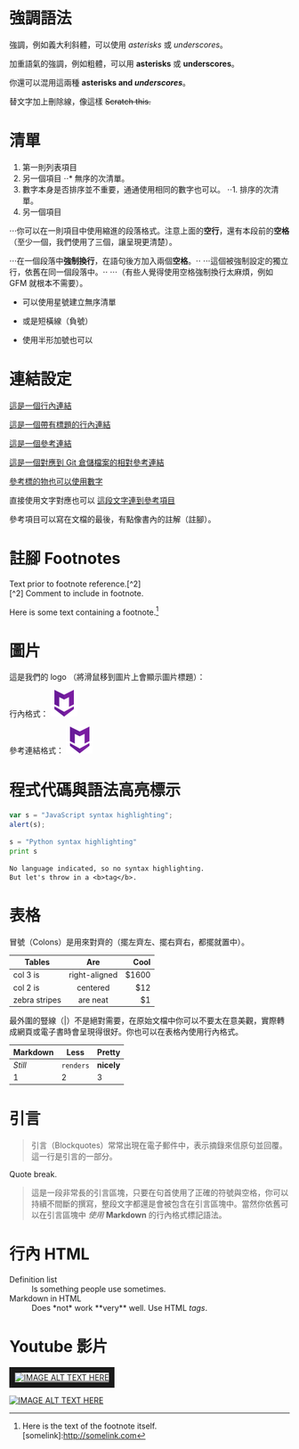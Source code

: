 # 強調語法

強調，例如義大利斜體，可以使用 *asterisks* 或 _underscores_。

加重語氣的強調，例如粗體，可以用 **asterisks** 或 __underscores__。

你還可以混用這兩種 **asterisks and _underscores_**。

替文字加上刪除線，像這樣 ~~Scratch this.~~

# 清單
1. 第一則列表項目
2. 另一個項目
⋅⋅* 無序的次清單。
1. 數字本身是否排序並不重要，通通使用相同的數字也可以。
⋅⋅1. 排序的次清單。
4. 另一個項目

⋅⋅⋅你可以在一則項目中使用縮進的段落格式。注意上面的**空行**，還有本段前的**空格**（至少一個，我們使用了三個，讓呈現更清楚）。

⋅⋅⋅在一個段落中**強制換行**，在語句後方加入兩個**空格**。⋅⋅
⋅⋅⋅這個被強制設定的獨立行，依舊在同一個段落中。⋅⋅
⋅⋅⋅（有些人覺得使用空格強制換行太麻煩，例如 GFM 就根本不需要）。

* 可以使用星號建立無序清單
- 或是短橫線（負號）
+ 使用半形加號也可以

# 連結設定
[這是一個行內連結](https://www.google.com)

[這是一個帶有標題的行內連結](https://www.google.com "Google's Homepage")

[這是一個參考連結][Arbitrary case-insensitive reference text]

[這是一個對應到 Git 倉儲檔案的相對參考連結](../blob/master/LICENSE)

[參考標的物也可以使用數字][1]

直接使用文字對應也可以 [這段文字連到參考項目]

參考項目可以寫在文檔的最後，有點像書內的註解（註腳）。

[arbitrary case-insensitive reference text]: https://www.mozilla.org
[1]: http://slashdot.org
[這段文字連到參考項目]: http://www.reddit.com


# 註腳 Footnotes

Text prior to footnote reference.[^2]  
[^2] Comment to include in footnote.  

Here is some text containing a footnote.[^somesamplefootnote]  
[^somesamplefootnote]: Here is the text of the footnote itself.  
[somelink]:http://somelink.com  

# 圖片
這是我們的 logo （將滑鼠移到圖片上會顯示圖片標題）：

行內格式：
![alt text](https://github.com/adam-p/markdown-here/raw/master/src/common/images/icon48.png "Logo 標題文字範例一")

參考連結格式：
![alt text][logo]

[logo]: https://github.com/adam-p/markdown-here/raw/master/src/common/images/icon48.png "Logo 標題文字範例二"


# 程式代碼與語法高亮標示
```javascript
var s = "JavaScript syntax highlighting";
alert(s);
```

```python
s = "Python syntax highlighting"
print s
```

```
No language indicated, so no syntax highlighting.
But let's throw in a <b>tag</b>.
```

# 表格
冒號（Colons）是用來對齊的（擺左齊左、擺右齊右，都擺就置中）。

| Tables        | Are           | Cool  |
| ------------- |:-------------:| -----:|
| col 3 is      | right-aligned | $1600 |
| col 2 is      | centered      |   $12 |
| zebra stripes | are neat      |    $1 |

最外圍的豎線（|）不是絕對需要，在原始文檔中你可以不要太在意美觀，實際轉成網頁或電子書時會呈現得很好。你也可以在表格內使用行內格式。

Markdown | Less | Pretty
--- | --- | ---
*Still* | `renders` | **nicely**
1 | 2 | 3

# 引言
> 引言（Blockquotes）常常出現在電子郵件中，表示摘錄來信原句並回覆。
> 這一行是引言的一部分。

Quote break.

> 這是一段非常長的引言區塊，只要在句首使用了正確的符號與空格，你可以持續不間斷的撰寫，整段文字都還是會被包含在引言區塊中。當然你依舊可以在引言區塊中 *使用* **Markdown** 的行內格式標記語法。


# 行內 HTML

<dl>
  <dt>Definition list</dt>
  <dd>Is something people use sometimes.</dd>

  <dt>Markdown in HTML</dt>
  <dd>Does *not* work **very** well. Use HTML <em>tags</em>.</dd>
</dl>


# Youtube 影片
<a href="http://www.youtube.com/watch?feature=player_embedded&v=YOUTUBE_VIDEO_ID_HERE
" target="_blank"><img src="http://img.youtube.com/vi/YOUTUBE_VIDEO_ID_HERE/0.jpg"
alt="IMAGE ALT TEXT HERE" width="240" height="180" border="10" /></a>

[![IMAGE ALT TEXT HERE](http://img.youtube.com/vi/YOUTUBE_VIDEO_ID_HERE/0.jpg)](http://www.youtube.com/watch?v=YOUTUBE_VIDEO_ID_HERE)
